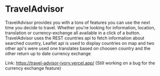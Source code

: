 # TravelAdvisor

TravelAdvisor provides you with a tons of features you can use the next time you decide to travel. Whether you're looking for information, location, translation or currency-exchange all available in a click of a button. TravelAdvisor uses the REST countries api to fetch information about searched country, Leaflet api is used to display countries on map and two other api's were used one translates based on choosen country and the other return up to date currency exchange  

Link: https://travel-advisor-ivory.vercel.app/
(Still working on a bug for the currency exchange feature)
